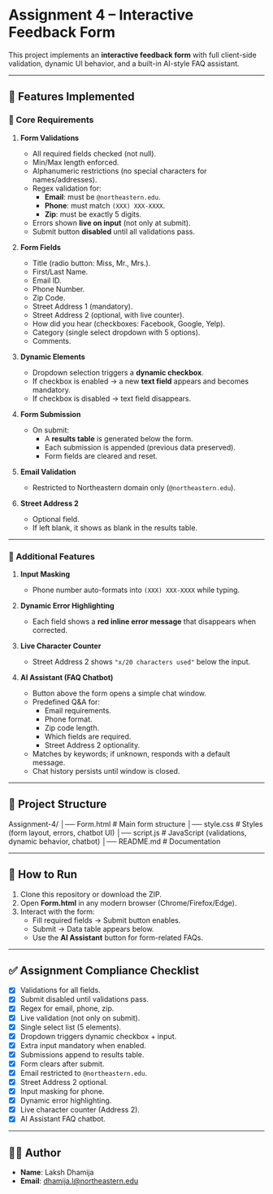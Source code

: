 # Assignment 4 – Interactive Feedback Form

This project implements an **interactive feedback form** with full client-side validation, dynamic UI behavior, and a built-in AI-style FAQ assistant.

---

## 📌 Features Implemented

### 🔹 Core Requirements
1. **Form Validations**
   - All required fields checked (not null).
   - Min/Max length enforced.
   - Alphanumeric restrictions (no special characters for names/addresses).
   - Regex validation for:
     - **Email**: must be `@northeastern.edu`.
     - **Phone**: must match `(XXX) XXX-XXXX`.
     - **Zip**: must be exactly 5 digits.
   - Errors shown **live on input** (not only at submit).
   - Submit button **disabled** until all validations pass.

2. **Form Fields**
   - Title (radio button: Miss, Mr., Mrs.).
   - First/Last Name.
   - Email ID.
   - Phone Number.
   - Zip Code.
   - Street Address 1 (mandatory).
   - Street Address 2 (optional, with live counter).
   - How did you hear (checkboxes: Facebook, Google, Yelp).
   - Category (single select dropdown with 5 options).
   - Comments.

3. **Dynamic Elements**
   - Dropdown selection triggers a **dynamic checkbox**.
   - If checkbox is enabled → a new **text field** appears and becomes mandatory.
   - If checkbox is disabled → text field disappears.

4. **Form Submission**
   - On submit:
     - A **results table** is generated below the form.
     - Each submission is appended (previous data preserved).
     - Form fields are cleared and reset.

5. **Email Validation**
   - Restricted to Northeastern domain only (`@northeastern.edu`).

6. **Street Address 2**
   - Optional field.
   - If left blank, it shows as blank in the results table.

---

### 🔹 Additional Features
1. **Input Masking**  
   - Phone number auto-formats into `(XXX) XXX-XXXX` while typing.

2. **Dynamic Error Highlighting**  
   - Each field shows a **red inline error message** that disappears when corrected.

3. **Live Character Counter**  
   - Street Address 2 shows `"x/20 characters used"` below the input.

4. **AI Assistant (FAQ Chatbot)**
   - Button above the form opens a simple chat window.
   - Predefined Q&A for:
     - Email requirements.
     - Phone format.
     - Zip code length.
     - Which fields are required.
     - Street Address 2 optionality.
   - Matches by keywords; if unknown, responds with a default message.
   - Chat history persists until window is closed.

---

## 📂 Project Structure
Assignment-4/
│── Form.html # Main form structure
│── style.css # Styles (form layout, errors, chatbot UI)
│── script.js # JavaScript (validations, dynamic behavior, chatbot)
│── README.md # Documentation

---

## 🚀 How to Run
1. Clone this repository or download the ZIP.
2. Open **Form.html** in any modern browser (Chrome/Firefox/Edge).
3. Interact with the form:
   - Fill required fields → Submit button enables.
   - Submit → Data table appears below.
   - Use the **AI Assistant** button for form-related FAQs.

---

## ✅ Assignment Compliance Checklist
- [x] Validations for all fields.  
- [x] Submit disabled until validations pass.  
- [x] Regex for email, phone, zip.  
- [x] Live validation (not only on submit).  
- [x] Single select list (5 elements).  
- [x] Dropdown triggers dynamic checkbox + input.  
- [x] Extra input mandatory when enabled.  
- [x] Submissions append to results table.  
- [x] Form clears after submit.  
- [x] Email restricted to `@northeastern.edu`.  
- [x] Street Address 2 optional.  
- [x] Input masking for phone.  
- [x] Dynamic error highlighting.  
- [x] Live character counter (Address 2).  
- [x] AI Assistant FAQ chatbot.  

---

## 👨‍💻 Author
- **Name**: Laksh Dhamija  
- **Email**: dhamija.l@northeastern.edu

